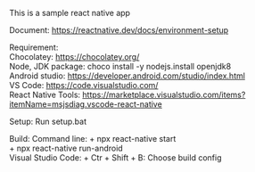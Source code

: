This is a sample react native app

Document:	https://reactnative.dev/docs/environment-setup		

Requirement:			
	Chocolatey:			https://chocolatey.org/					
	Node, JDK package:	choco install -y nodejs.install openjdk8					
	Android studio:		https://developer.android.com/studio/index.html					
	VS Code:			https://code.visualstudio.com/					
	React Native Tools:	https://marketplace.visualstudio.com/items?itemName=msjsdiag.vscode-react-native

Setup:
	Run setup.bat

Build:
		Command line: 
			+ npx react-native start					
			+ npx react-native run-android	
		Visual Studio Code:
			+ Ctr + Shift + B: Choose build config
		

		


				
